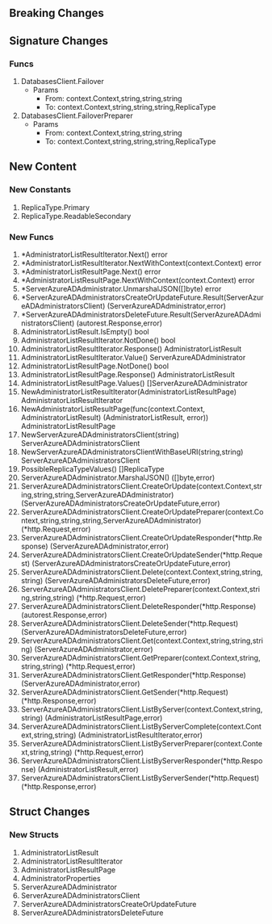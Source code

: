 ## Breaking Changes

## Signature Changes

### Funcs

1. DatabasesClient.Failover
	- Params
		- From: context.Context,string,string,string
		- To: context.Context,string,string,string,ReplicaType
1. DatabasesClient.FailoverPreparer
	- Params
		- From: context.Context,string,string,string
		- To: context.Context,string,string,string,ReplicaType

## New Content

### New Constants

1. ReplicaType.Primary
1. ReplicaType.ReadableSecondary

### New Funcs

1. *AdministratorListResultIterator.Next() error
1. *AdministratorListResultIterator.NextWithContext(context.Context) error
1. *AdministratorListResultPage.Next() error
1. *AdministratorListResultPage.NextWithContext(context.Context) error
1. *ServerAzureADAdministrator.UnmarshalJSON([]byte) error
1. *ServerAzureADAdministratorsCreateOrUpdateFuture.Result(ServerAzureADAdministratorsClient) (ServerAzureADAdministrator,error)
1. *ServerAzureADAdministratorsDeleteFuture.Result(ServerAzureADAdministratorsClient) (autorest.Response,error)
1. AdministratorListResult.IsEmpty() bool
1. AdministratorListResultIterator.NotDone() bool
1. AdministratorListResultIterator.Response() AdministratorListResult
1. AdministratorListResultIterator.Value() ServerAzureADAdministrator
1. AdministratorListResultPage.NotDone() bool
1. AdministratorListResultPage.Response() AdministratorListResult
1. AdministratorListResultPage.Values() []ServerAzureADAdministrator
1. NewAdministratorListResultIterator(AdministratorListResultPage) AdministratorListResultIterator
1. NewAdministratorListResultPage(func(context.Context, AdministratorListResult) (AdministratorListResult, error)) AdministratorListResultPage
1. NewServerAzureADAdministratorsClient(string) ServerAzureADAdministratorsClient
1. NewServerAzureADAdministratorsClientWithBaseURI(string,string) ServerAzureADAdministratorsClient
1. PossibleReplicaTypeValues() []ReplicaType
1. ServerAzureADAdministrator.MarshalJSON() ([]byte,error)
1. ServerAzureADAdministratorsClient.CreateOrUpdate(context.Context,string,string,string,ServerAzureADAdministrator) (ServerAzureADAdministratorsCreateOrUpdateFuture,error)
1. ServerAzureADAdministratorsClient.CreateOrUpdatePreparer(context.Context,string,string,string,ServerAzureADAdministrator) (*http.Request,error)
1. ServerAzureADAdministratorsClient.CreateOrUpdateResponder(*http.Response) (ServerAzureADAdministrator,error)
1. ServerAzureADAdministratorsClient.CreateOrUpdateSender(*http.Request) (ServerAzureADAdministratorsCreateOrUpdateFuture,error)
1. ServerAzureADAdministratorsClient.Delete(context.Context,string,string,string) (ServerAzureADAdministratorsDeleteFuture,error)
1. ServerAzureADAdministratorsClient.DeletePreparer(context.Context,string,string,string) (*http.Request,error)
1. ServerAzureADAdministratorsClient.DeleteResponder(*http.Response) (autorest.Response,error)
1. ServerAzureADAdministratorsClient.DeleteSender(*http.Request) (ServerAzureADAdministratorsDeleteFuture,error)
1. ServerAzureADAdministratorsClient.Get(context.Context,string,string,string) (ServerAzureADAdministrator,error)
1. ServerAzureADAdministratorsClient.GetPreparer(context.Context,string,string,string) (*http.Request,error)
1. ServerAzureADAdministratorsClient.GetResponder(*http.Response) (ServerAzureADAdministrator,error)
1. ServerAzureADAdministratorsClient.GetSender(*http.Request) (*http.Response,error)
1. ServerAzureADAdministratorsClient.ListByServer(context.Context,string,string) (AdministratorListResultPage,error)
1. ServerAzureADAdministratorsClient.ListByServerComplete(context.Context,string,string) (AdministratorListResultIterator,error)
1. ServerAzureADAdministratorsClient.ListByServerPreparer(context.Context,string,string) (*http.Request,error)
1. ServerAzureADAdministratorsClient.ListByServerResponder(*http.Response) (AdministratorListResult,error)
1. ServerAzureADAdministratorsClient.ListByServerSender(*http.Request) (*http.Response,error)

## Struct Changes

### New Structs

1. AdministratorListResult
1. AdministratorListResultIterator
1. AdministratorListResultPage
1. AdministratorProperties
1. ServerAzureADAdministrator
1. ServerAzureADAdministratorsClient
1. ServerAzureADAdministratorsCreateOrUpdateFuture
1. ServerAzureADAdministratorsDeleteFuture
